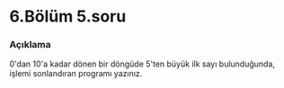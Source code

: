 # 6.Bölüm 5.soru

### Açıklama

0'dan 10'a kadar dönen bir döngüde 5'ten büyük ilk sayı bulunduğunda, işlemi sonlandıran programı yazınız.